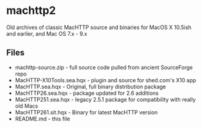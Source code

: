 # machttp2
Old archives of classic MacHTTP source and binaries for MacOS X 10.5ish and earlier, and Mac OS 7.x - 9.x

## Files

  * machttp-source.zip - full source code pulled from ancient SourceForge repo
  * MacHTTP-X10Tools.sea.hqx - plugin and source for shed.com's X10 app
  * MacHTTP.sea.hqx - Original, full binary distribution package
  * MacHTTP26.sea.hqx - package updated for 2.6 additions
  * MacHTTP251.sea.hqx - legacy 2.5.1 package for compatibility with really old Macs
  * MacHTTP261.sit.hqx - Binary for latest MacHTTP version
  * README.md - this file
